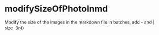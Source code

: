 # modifySizeOfPhotoInmd
Modify the size of the images in the markdown file in batches, add - and  | size（int）
